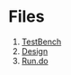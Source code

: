 
# Files
1. [TestBench](tb_interrupt_controller.v)
2. [Design](interrupt_controller.v)
3. [Run.do](run.do)
